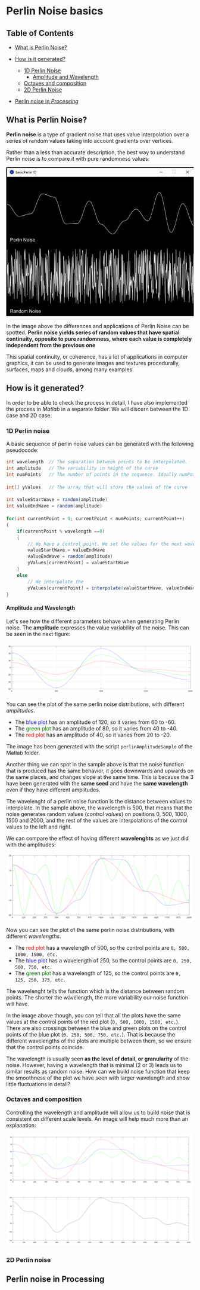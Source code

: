 # Perlin Noise basics

## Table of Contents

- [What is Perlin Noise?](#what-is-perlin-noise)
- [How is it generated?](#how-is-it-generated)
    - [1D Perlin Noise](#1d-perlin-noise)
         - [Amplitude and Wavelength](#amplitude-and-wavelength)
    - [Octaves and composition](#octaves-and-composition)
    - [2D Perlin Noise](#1d-perlin-noise)

- [Perlin noise in _Processing_](#perlin_noise_in_processing)

    

## What is Perlin Noise?

**Perlin noise** is a type of gradient noise that uses value interpolation over a series of random values taking into account gradients over vertices. 

Rather than a less than accurate description, the best way to understand Perlin noise is to compare it with pure randomness values: 

<img src="images/PerlinVsRandom1D.JPG" alt="Perlin vs Random noise" />

In the image above the differences and applications of Perlin Noise can be spotted. **Perlin noise yields series of random values that have spatial continuity, opposite to pure randomness, where each value is completely independent from the previous one**

This spatial continuity, or coherence, has a lot of applications in computer graphics, it can be used to generate images and textures procedurally, surfaces, maps and clouds, among many examples. 

## How is it generated?

In order to be able to check the process in detail, I have also implemented the process in _Matlab_ in a separate folder. We will discern between the 1D case and 2D case. 

### 1D Perlin noise

A basic sequence of perlin noise values can be generated with the following pseudocode:

```csharp
int wavelength  // The separation between points to be interpolated.
int amplitude   // The variability in height of the curve
int numPoints   // The number of points in the sequence. Ideally numPoints >>> wavelength

int[] yValues   // The array that will store the values of the curve

int valueStartWave = random(amplitude)
int valueEndWave = random(amplitude)

for(int currentPoint = 0; currentPoint < numPoints; currentPoint++)
{
    if(currentPoint % wavelength ==0)
    {
        // We have a control point. We set the values for the next wave
        valueStartWave = valueEndWave
        valueEndWave = random(amplitude)
        yValues[currentPoint] = valueStartWave
    }
    else
        // We interpolate the 
        yValues[currentPoint] = interpolate(valueStartWave, valueEndWave, currentPoint)
}
```
####  Amplitude and Wavelength

Let's see how the different parameters behave when generating Perlin noise. The **amplitude** expresses the value variability of the noise. This can be seen in the next figure:

<img src="images/perlin1dAmplitude.png" alt="Perlin noise with different amplitudes" />

You can see the plot of the same perlin noise distributions, with different _amplitudes_. 
- The <span style="color:blue">blue plot</span> has an amplitude of 120, so it varies from 60 to -60. 
- The <span style="color:green">green plot</span> has an amplitude of 80, so it varies from 40 to -40. 
- The <span style="color:red">red plot</span> has an amplitude of 40, so it varies from 20 to -20. 



The image has been generated with the script `perlinAmplitudeSample` of the Matlab folder. 

Another thing we can spot in the sample above is that the noise function that is produced has the same behavior, it goes downwards and upwards on the same places, and changes slope at the same time. This is because the 3 have been generated with the **same seed** and have the **same wavelength** even if they have different amplitudes. 

The wavelenght of a perlin noise function is the distance between values to interpolate. In the sample above, the wavelength is 500, that means that the noise generates random values (_control values_) on positions 0, 500, 1000, 1500 and 2000, and the rest of the values are interpolations of the control values to the left and right. 

We can compare the effect of having different **wavelenghts** as we just did with the amplitudes:

<img src="images/perlin1dWavelength.png" alt="Perlin noise with different amplitudes" />

Now you can see the plot of the same perlin noise distributions, with different _wavelengths_. 

- The <span style="color:red">red plot</span> has a wavelength of 500, so the control points are `0, 500, 1000, 1500, etc.`
- The <span style="color:blue">blue plot</span> has a wavelength of 250, so the control points are `0, 250, 500, 750, etc.`
- The <span style="color:green">green plot</span> has a wavelength of 125, so the control points are `0, 125, 250, 375, etc.`

The wavelenght tells the function which is the distance between random points. The shorter the wavelength, the more variability our noise function will have. 

In the image above though, you can tell that all the plots have the same values at the control points of the red plot (`0, 500, 1000, 1500, etc.`).  There are also crossings between the blue and green plots on the control points of the blue plot (`0, 250, 500, 750, etc.`). That is because the different wavelengths of the plots are multiple between them, so we ensure that the control points coincide. 

The wavelength is usually seen **as the level of detail, or granularity** of the noise. However, having a wavelength that is minimal (2 or 3) leads us to similar results as random noise. How can we build noise function that keep the smoothness of the plot we have seen with larger wavelength and show little fluctuations in detail?

### Octaves and composition

Controlling the wavelength and amplitude will allow us to build noise that is consistent on different scale levels. An image will help much more than an explanation:

<img src="images/perlin1dComp.png" alt="Perlin noise composition" />





### 2D Perlin noise

## Perlin noise in Processing

